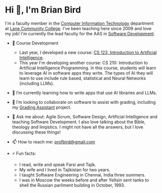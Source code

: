# Hi 👋, I'm Brian Bird

I'm a faculty member in the [Computer Information Technology](https://www.lanecc.edu/programs-academics/academic-departments/business-technology-and-trades/computer-information-technology) department at [Lane Community College](https://www.lanecc.edu/). I've been teaching here since 2009 and love my job! I'm currently the lead faculty for the AAS in [Software Development](https://www.lanecc.edu/programs-academics/areas-study/computer-science-and-information-technology/software-development).


- 🔭 Course Development
  - Last year, I developed a new course: [CS 123, Introduction to Artificial Intelligence](https://lanecc.smartcatalogiq.com/2024-2025/lcc-catalog/courses/cs-computer-science/100/cs-123/).
  - This year I'm developing another course: CS 210: Introduction to Artificial Intelligence Programming. In this course, students will learn to leverage AI in software apps they write. The types of AI they will learn to use include rule based, statistical and Neural Networks (including LLMs).

- 🌱 I’m currently learning how to write apps that use AI libraries and LLMs.
- 👯 I’m looking to collaborate on software to assist with grading, including my [Grading Assistant](https://github.com/ProfBird/GradingAssistant) project.
- 💬 Ask me about: Agile Scrum, Software Design, Artificial Intelligence and teaching Software Development. I also love talking about the Bible, theology and linqistics.  I might not have all the answers, but I love discussing these things!
- 📫 How to reach me: profbird@gmail.com
- ⚡ Fun facts:
  - I read, write and speak Farsi and Tajik.
  - My wife and I lived in Tajikistan for two years.
  - I taught Software Engineering in Chennai, India three summers.
  - I was in Moscow the weeks before and after Yeltsin sent tanks to shell the Russian parliment building in October, 1993.
